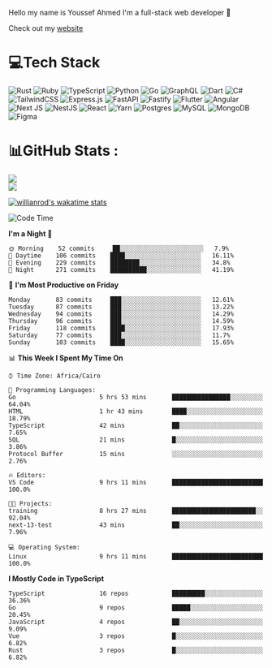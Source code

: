 Hello my name is Youssef Ahmed I'm a full-stack web developer 👋

Check out my [website](https://youssefahmed.vercel.app)
 
# 💻Tech Stack

![Rust](https://img.shields.io/badge/rust-%23000000.svg?style=for-the-badge&logo=rust&logoColor=white) ![Ruby](https://img.shields.io/badge/ruby-%23CC342D.svg?style=for-the-badge&logo=ruby&logoColor=white) ![TypeScript](https://img.shields.io/badge/typescript-%23007ACC.svg?style=for-the-badge&logo=typescript&logoColor=white) ![Python](https://img.shields.io/badge/python-3670A0?style=for-the-badge&logo=python&logoColor=ffdd54) ![Go](https://img.shields.io/badge/go-%2300ADD8.svg?style=for-the-badge&logo=go&logoColor=white) ![GraphQL](https://img.shields.io/badge/-GraphQL-E10098?style=for-the-badge&logo=graphql&logoColor=white) ![Dart](https://img.shields.io/badge/dart-%230175C2.svg?style=for-the-badge&logo=dart&logoColor=white) ![C#](https://img.shields.io/badge/c%23-%23239120.svg?style=for-the-badge&logo=c-sharp&logoColor=white) ![TailwindCSS](https://img.shields.io/badge/tailwindcss-%2338B2AC.svg?style=for-the-badge&logo=tailwind-css&logoColor=white) ![Express.js](https://img.shields.io/badge/express.js-%23404d59.svg?style=for-the-badge&logo=express&logoColor=%2361DAFB) ![FastAPI](https://img.shields.io/badge/FastAPI-005571?style=for-the-badge&logo=fastapi) ![Fastify](https://img.shields.io/badge/fastify-%23000000.svg?style=for-the-badge&logo=fastify&logoColor=white) ![Flutter](https://img.shields.io/badge/Flutter-%2302569B.svg?style=for-the-badge&logo=Flutter&logoColor=white) ![Angular](https://img.shields.io/badge/angular-%23DD0031.svg?style=for-the-badge&logo=angular&logoColor=white) ![Next JS](https://img.shields.io/badge/Next-black?style=for-the-badge&logo=next.js&logoColor=white) ![NestJS](https://img.shields.io/badge/nestjs-%23E0234E.svg?style=for-the-badge&logo=nestjs&logoColor=white) ![React](https://img.shields.io/badge/react-%2320232a.svg?style=for-the-badge&logo=react&logoColor=%2361DAFB) ![Yarn](https://img.shields.io/badge/yarn-%232C8EBB.svg?style=for-the-badge&logo=yarn&logoColor=white) ![Postgres](https://img.shields.io/badge/postgres-%23316192.svg?style=for-the-badge&logo=postgresql&logoColor=white) ![MySQL](https://img.shields.io/badge/mysql-%2300f.svg?style=for-the-badge&logo=mysql&logoColor=white) ![MongoDB](https://img.shields.io/badge/MongoDB-%234ea94b.svg?style=for-the-badge&logo=mongodb&logoColor=white)     ![Figma](https://img.shields.io/badge/figma-%23F24E1E.svg?style=for-the-badge&logo=figma&logoColor=white)

# 📊GitHub Stats :

![](https://github-readme-stats.vercel.app/api?username=joetifa2003&theme=tokyonight&hide_border=false&include_all_commits=false&count_private=false)<br/>
![](https://github-readme-streak-stats.herokuapp.com/?user=joetifa2003&theme=tokyonight&hide_border=false)<br/>

[![willianrod's wakatime stats](https://github-readme-stats.vercel.app/api/wakatime?username=joetifa2003&layout=compact)](https://github.com/anuraghazra/github-readme-stats)
<!--START_SECTION:waka-->
![Code Time](http://img.shields.io/badge/Code%20Time-919%20hrs%2012%20mins-blue)

**I'm a Night 🦉** 

```text
🌞 Morning    52 commits     ██░░░░░░░░░░░░░░░░░░░░░░░   7.9% 
🌆 Daytime    106 commits    ████░░░░░░░░░░░░░░░░░░░░░   16.11% 
🌃 Evening    229 commits    ████████░░░░░░░░░░░░░░░░░   34.8% 
🌙 Night      271 commits    ██████████░░░░░░░░░░░░░░░   41.19%

```
📅 **I'm Most Productive on Friday** 

```text
Monday       83 commits     ███░░░░░░░░░░░░░░░░░░░░░░   12.61% 
Tuesday      87 commits     ███░░░░░░░░░░░░░░░░░░░░░░   13.22% 
Wednesday    94 commits     ███░░░░░░░░░░░░░░░░░░░░░░   14.29% 
Thursday     96 commits     ███░░░░░░░░░░░░░░░░░░░░░░   14.59% 
Friday       118 commits    ████░░░░░░░░░░░░░░░░░░░░░   17.93% 
Saturday     77 commits     ███░░░░░░░░░░░░░░░░░░░░░░   11.7% 
Sunday       103 commits    ████░░░░░░░░░░░░░░░░░░░░░   15.65%

```


📊 **This Week I Spent My Time On** 

```text
⌚︎ Time Zone: Africa/Cairo

💬 Programming Languages: 
Go                       5 hrs 53 mins       ████████████████░░░░░░░░░   64.04% 
HTML                     1 hr 43 mins        ████░░░░░░░░░░░░░░░░░░░░░   18.79% 
TypeScript               42 mins             ██░░░░░░░░░░░░░░░░░░░░░░░   7.65% 
SQL                      21 mins             █░░░░░░░░░░░░░░░░░░░░░░░░   3.86% 
Protocol Buffer          15 mins             ░░░░░░░░░░░░░░░░░░░░░░░░░   2.76%

🔥 Editors: 
VS Code                  9 hrs 11 mins       █████████████████████████   100.0%

🐱‍💻 Projects: 
training                 8 hrs 27 mins       ███████████████████████░░   92.04% 
next-13-test             43 mins             ██░░░░░░░░░░░░░░░░░░░░░░░   7.96%

💻 Operating System: 
Linux                    9 hrs 11 mins       █████████████████████████   100.0%

```

**I Mostly Code in TypeScript** 

```text
TypeScript               16 repos            █████████░░░░░░░░░░░░░░░░   36.36% 
Go                       9 repos             █████░░░░░░░░░░░░░░░░░░░░   20.45% 
JavaScript               4 repos             ██░░░░░░░░░░░░░░░░░░░░░░░   9.09% 
Vue                      3 repos             █░░░░░░░░░░░░░░░░░░░░░░░░   6.82% 
Rust                     3 repos             █░░░░░░░░░░░░░░░░░░░░░░░░   6.82%

```



<!--END_SECTION:waka-->
